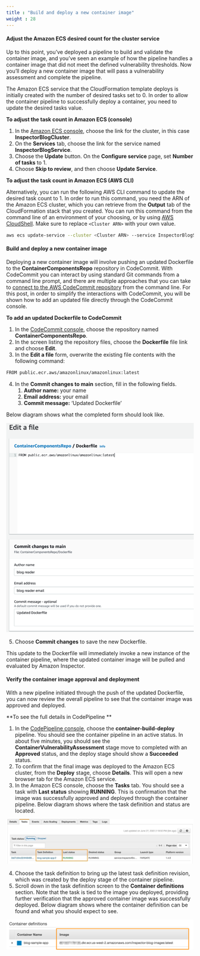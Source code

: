 ```yaml
---
title : "Build and deploy a new container image"
weight : 28
---
```


#### Adjust the Amazon ECS desired count for the cluster service

Up to this point, you’ve deployed a pipeline to build and validate the container image, and you’ve seen an example of how the pipeline handles a container image that did not meet the defined vulnerability thresholds. Now you’ll deploy a new container image that will pass a vulnerability assessment and complete the pipeline.

The Amazon ECS service that the CloudFormation template deploys is initially created with the number of desired tasks set to 0. In order to allow the container pipeline to successfully deploy a container, you need to update the desired tasks value.

**To adjust the task count in Amazon ECS (console)**

1. In the [Amazon ECS console](https://console.aws.amazon.com/ecs/v2), choose the link for the cluster, in this case **InspectorBlogCluster**.
2. On the **Services** tab, choose the link for the service named **InspectorBlogService**.
3. Choose the **Update** button. On the **Configure service** page, set **Number of tasks** to 1.
4. Choose **Skip to review**, and then choose **Update Service**.


**To adjust the task count in Amazon ECS (AWS CLI)**

Alternatively, you can run the following AWS CLI command to update the desired task count to 1. In order to run this command, you need the ARN of the Amazon ECS cluster, which you can retrieve from the **Output** tab of the CloudFormation stack that you created. You can run this command from the command line of an environment of your choosing, or by using [AWS CloudShell](https://aws.amazon.com/cloudshell/). Make sure to replace `<Cluster ARN>` with your own value.


```bash
aws ecs update-service --cluster <Cluster ARN> --service InspectorBlogService --desired-count 1
```

#### Build and deploy a new container image


Deploying a new container image will involve pushing an updated Dockerfile to the **ContainerComponentsRepo** repository in CodeCommit. With CodeCommit you can interact by using standard Git commands from a command line prompt, and there are multiple approaches that you can take to [connect to the AWS CodeCommit repository](https://docs.aws.amazon.com/codecommit/latest/userguide/how-to-connect.html) from the command line. For this post, in order to simplify the interactions with CodeCommit, you will be shown how to add an updated file directly through the CodeCommit console.

**To add an updated Dockerfile to CodeCommit**

1. In the [CodeCommit console](https://console.aws.amazon.com/codecommit/home), choose the repository named **ContainerComponentsRepo**.
2. In the screen listing the repository files, choose the **Dockerfile** file link and choose **Edit**.
3. In the **Edit a file** form, overwrite the existing file contents with the following command:

```bash
FROM public.ecr.aws/amazonlinux/amazonlinux:latest
```
4. In the **Commit changes to main** section, fill in the following fields.
   1. **Author name:** your name
   2. **Email address:** your email
   3. **Commit message:** ‘Updated Dockerfile’

Below diagram shows what the completed form should look like.

![codecommit-changes](/static/images/image-security/codecommit-changes.png)



5. Choose **Commit changes** to save the new Dockerfile.

This update to the Dockerfile will immediately invoke a new instance of the container pipeline, where the updated container image will be pulled and evaluated by Amazon Inspector.

#### Verify the container image approval and deployment

With a new pipeline initiated through the push of the updated Dockerfile, you can now review the overall pipeline to see that the container image was approved and deployed.

**To see the full details in CodePipeline **

1. In the [CodePipeline console](https://console.aws.amazon.com/codepipeline/home), choose the **container-build-deploy** pipeline. You should see the container pipeline in an active status. In about five minutes, you should see the **ContainerVulnerabilityAssessment** stage move to completed with an **Approved** status, and the deploy stage should show a **Succeeded** status.
2. To confirm that the final image was deployed to the Amazon ECS cluster, from the **Deploy** stage, choose **Details**. This will open a new browser tab for the Amazon ECS service.
3. In the Amazon ECS console, choose the **Tasks** tab. You should see a task with **Last status** showing **RUNNING**. This is confirmation that the image was successfully approved and deployed through the container pipeline. Below diagram shows where the task definition and status are located. 


![task-running](/static/images/image-security/task-running.jpg)

4. Choose the task definition to bring up the latest task definition revision, which was created by the deploy stage of the container pipeline.
5. Scroll down in the task definition screen to the **Container definitions** section. Note that the task is tied to the image you deployed, providing further verification that the approved container image was successfully deployed. Below diagram shows where the container definition can be found and what you should expect to see.

![container-in-task](/static/images/image-security/container-in-task.png)



